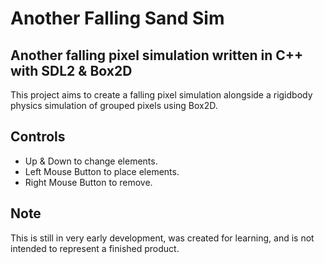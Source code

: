 # Another Falling Sand Sim
## Another falling pixel simulation written in C++ with SDL2 & Box2D

This project aims to create a falling pixel simulation alongside a rigidbody physics simulation of grouped pixels using Box2D.

## Controls
- Up & Down to change elements.
- Left Mouse Button to place elements.
- Right Mouse Button to remove.

## Note
This is still in very early development, was created for learning, and is not intended to represent a finished product.
